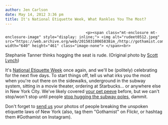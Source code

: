 ```yaml
---
author: Jen Carlson
date: May 14, 2012 3:36 pm
title: It's National Etiquette Week, What Rankles You The Most?
---
```


	
										<p><span class="mt-enclosure mt-enclosure-image" style="display: inline;"> <img alt="rudeet0512.jpeg" src="https://web.archive.org/web/20150310065838im_/http://gothamist.com/attachments/arts_jen/rudeet0512.jpeg" width="640" height="461" class="image-none"> </span><br>
<span class="photo_caption">Stephanie Tanner thinks hogging the seat is rude. (Original photo by <a href="https://web.archive.org/web/20150310065838/http://www.flickr.com/photos/scottlynchnyc/6804893851/">Scott Lynch</a>)</span></p>

<p>It&apos;s <a href="https://web.archive.org/web/20150310065838/http://gothamist.com/tags/nationaletiquetteweek">National Etiquette Week</a> once again, and we&apos;ll be (politely) celebrating for the next five days. To start things off, tell us what irks you the most when you&apos;re out there on the sidewalks, underground in the subway system, sitting in a movie theater, ordering at Starbucks... or anywhere else in New York City. We&apos;ve likely covered <a href="https://web.archive.org/web/20150310065838/http://gothamist.com/tags/etiquette">your pet peeve</a> before, but we can&apos;t stop/won&apos;t stop until people <a href="https://web.archive.org/web/20150310065838/http://gothamist.com/2012/03/15/subway_etiquette_101_please_dont_hu.php">stop hugging the subway poles</a>, dammit.</p>

<p>Don&apos;t forget to <a href="https://web.archive.org/web/20150310065838/mailto:photos@gothamist.com">send us</a> your photos of people breaking the unspoken etiquette laws of New York (also, tag them &quot;Gothamist&quot; on Flickr, or hashtag them #Gothamist on Instagram).</p>					
										
									
				